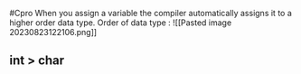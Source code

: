 #Cpro 
When you assign a variable the compiler automatically assigns it to a higher order data type.
Order of data type : 
![[Pasted image 20230823122106.png]]

## int > char
